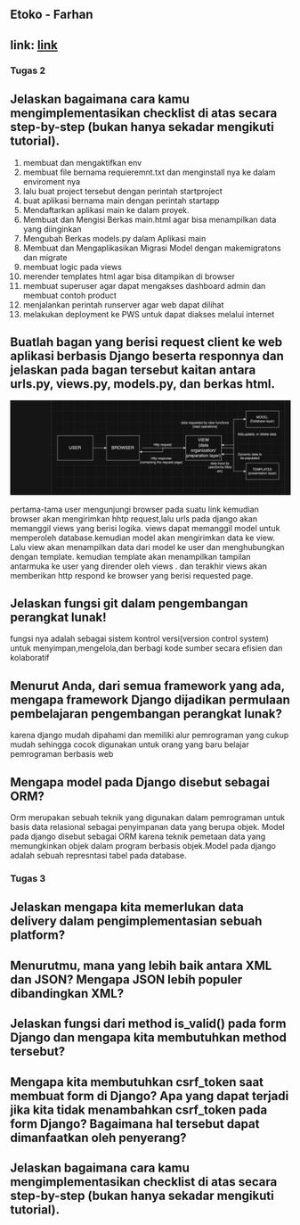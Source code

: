 ## Etoko - Farhan

## link: [link](farhan-dwi-etoko.pbp.cs.ui.ac.id)

### Tugas 2

## Jelaskan bagaimana cara kamu mengimplementasikan checklist di atas secara step-by-step (bukan hanya sekadar mengikuti tutorial).
1. membuat dan mengaktifkan env
2. membuat file bernama requieremnt.txt dan menginstall nya ke dalam enviroment nya
3. lalu buat project tersebut dengan perintah startproject
4. buat aplikasi bernama main dengan perintah startapp
5. Mendaftarkan aplikasi main ke dalam proyek.
6. Membuat dan Mengisi Berkas main.html agar bisa menampilkan data yang diinginkan
7. Mengubah Berkas models.py dalam Aplikasi main
8. Membuat dan Mengaplikasikan Migrasi Model dengan          makemigratons dan migrate
9. membuat logic pada views
10. merender templates html agar bisa ditampikan di browser
11. membuat superuser agar dapat mengakses dashboard admin dan membuat contoh product
12. menjalankan perintah runserver agar web dapat dilihat
13. melakukan deployment ke PWS untuk dapat diakses melalui  internet




## Buatlah bagan yang berisi request client ke web aplikasi berbasis Django beserta responnya dan jelaskan pada bagan tersebut kaitan antara urls.py, views.py, models.py, dan berkas html.
![Alt text](image.png)

pertama-tama user mengunjungi browser pada suatu link kemudian browser akan mengirimkan hhtp request,lalu urls pada django akan memanggil views yang berisi logika. views dapat memanggil model untuk memperoleh database.kemudian model akan mengirimkan data ke view. Lalu view akan menampilkan data dari model ke user dan menghubungkan dengan template. kemudian  template akan menampilkan tampilan antarmuka ke user yang dirender oleh views . dan terakhir views akan memberikan http respond ke browser yang berisi requested page.



 
## Jelaskan fungsi git dalam pengembangan perangkat lunak!
fungsi nya adalah sebagai sistem kontrol versi(version control system) untuk menyimpan,mengelola,dan berbagi kode
sumber secara efisien dan kolaboratif

## Menurut Anda, dari semua framework yang ada, mengapa framework Django dijadikan permulaan pembelajaran pengembangan perangkat lunak?
karena django mudah dipahami dan memiliki alur pemrograman yang cukup mudah sehingga cocok digunakan untuk orang yang baru belajar pemrograman berbasis web

## Mengapa model pada Django disebut sebagai ORM?
Orm merupakan sebuah teknik yang digunakan dalam pemrograman untuk basis data relasional sebagai penyimpanan data yang berupa objek. Model pada django disebut sebagai ORM karena teknik pemetaan data yang memungkinkan objek dalam program berbasis objek.Model pada django adalah sebuah represntasi tabel pada database.


### Tugas 3

## Jelaskan mengapa kita memerlukan data delivery dalam pengimplementasian sebuah platform?


## Menurutmu, mana yang lebih baik antara XML dan JSON? Mengapa JSON lebih populer dibandingkan XML?


## Jelaskan fungsi dari method is_valid() pada form Django dan mengapa kita membutuhkan method tersebut?


## Mengapa kita membutuhkan csrf_token saat membuat form di Django? Apa yang dapat terjadi jika kita tidak menambahkan csrf_token pada form Django? Bagaimana hal tersebut dapat dimanfaatkan oleh penyerang?


## Jelaskan bagaimana cara kamu mengimplementasikan checklist di atas secara step-by-step (bukan hanya sekadar mengikuti tutorial).